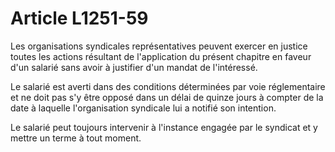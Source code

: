 # Article L1251-59

Les organisations syndicales représentatives peuvent exercer en justice toutes les actions résultant de l'application du présent chapitre en faveur d'un salarié sans avoir à justifier d'un mandat de l'intéressé.

Le salarié est averti dans des conditions déterminées par voie réglementaire et ne doit pas s'y être opposé dans un délai de quinze jours à compter de la date à laquelle l'organisation syndicale lui a notifié son intention.

Le salarié peut toujours intervenir à l'instance engagée par le syndicat et y mettre un terme à tout moment.